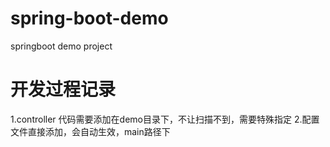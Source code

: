 # spring-boot-demo
springboot demo project

# 开发过程记录
1.controller 代码需要添加在demo目录下，不让扫描不到，需要特殊指定
2.配置文件直接添加，会自动生效，main路径下 
